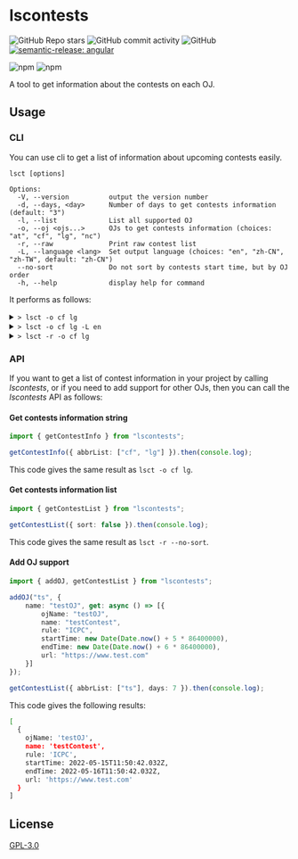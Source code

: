 # lscontests

![GitHub Repo stars](https://img.shields.io/github/stars/StableAgOH/lscontests?style=social)
![GitHub commit activity](https://img.shields.io/github/commit-activity/m/StableAgOH/lscontests)
![GitHub](https://img.shields.io/github/license/StableAgOH/lscontests)
[![semantic-release: angular](https://img.shields.io/badge/semantic--release-angular-e10079?logo=semantic-release)](https://github.com/semantic-release/semantic-release)

![npm](https://img.shields.io/npm/v/lscontests)
![npm](https://img.shields.io/npm/dw/lscontests)

A tool to get information about the contests on each OJ.

## Usage

### CLI

You can use cli to get a list of information about upcoming contests easily.

```text
lsct [options]

Options:
  -V, --version          output the version number
  -d, --days, <day>      Number of days to get contests information (default: "3")
  -l, --list             List all supported OJ
  -o, --oj <ojs...>      OJs to get contests information (choices: "at", "cf", "lg", "nc")
  -r, --raw              Print raw contest list
  -L, --language <lang>  Set output language (choices: "en", "zh-CN", "zh-TW", default: "zh-CN")
  --no-sort              Do not sort by contests start time, but by OJ order
  -h, --help             display help for command
```

It performs as follows:

<details>
<summary> <code>> lsct -o cf lg</code> </summary>

```text
在最近的 3 天内有 2 场比赛


比赛平台: Codeforces
赛制: ICPC
开始时间: 2022/5/13 22:35:00
结束时间: 2022/5/14 00:35:00
https://codeforces.com/contests/1680


比赛平台: Luogu
赛制: IOI
开始时间: 2022/5/14 14:00:00
结束时间: 2022/5/14 18:00:00
https://www.luogu.com.cn/contest/68326
```

</details>

<details>
<summary> <code>> lsct -o cf lg -L en</code> </summary>

```text
2 contests in the last 3 days


OJ: Codeforces
Rule: ICPC
Start time: 2022/5/13 22:35:00
End time: 2022/5/14 00:35:00
https://codeforces.com/contests/1680


OJ: Luogu
Rule: IOI
Start time: 2022/5/14 14:00:00
End time: 2022/5/14 18:00:00
https://www.luogu.com.cn/contest/68326
```

</details>

<details>
<summary> <code>> lsct -r -o cf lg</code> </summary>

```bash
[
  {
    ojName: 'Codeforces',
    name: 'Educational Codeforces Round 128 (Rated for Div. 2)',
    rule: 'ICPC',
    startTime: 2022-05-13T14:35:00.000Z,
    endTime: 2022-05-13T16:35:00.000Z,
    url: 'https://codeforces.com/contests/1680'
  },
  {
    ojName: 'Luogu',
    name: '【LGR-109】洛谷 5 月月赛 II & Windy Round 6',
    rule: 'IOI',
    startTime: 2022-05-14T06:00:00.000Z,
    endTime: 2022-05-14T10:00:00.000Z,
    url: 'https://www.luogu.com.cn/contest/68326'
  }
]
```

</details>

### API

If you want to get a list of contest information in your project by calling *lscontests*, or if you need to add support for other OJs, then you can call the *lscontests* API as follows:

#### Get contests information string

```typescript
import { getContestInfo } from "lscontests";

getContestInfo({ abbrList: ["cf", "lg"] }).then(console.log);
```

This code gives the same result as `lsct -o cf lg`.

#### Get contests information list

```typescript
import { getContestList } from "lscontests";

getContestList({ sort: false }).then(console.log);
```

This code gives the same result as `lsct -r --no-sort`.

#### Add OJ support

```typescript
import { addOJ, getContestList } from "lscontests";

addOJ("ts", {
    name: "testOJ", get: async () => [{
        ojName: "testOJ",
        name: "testContest",
        rule: "ICPC",
        startTime: new Date(Date.now() + 5 * 86400000),
        endTime: new Date(Date.now() + 6 * 86400000),
        url: "https://www.test.com"
    }]
});

getContestList({ abbrList: ["ts"], days: 7 }).then(console.log);
```

This code gives the following results:

```bash
[
  {
    ojName: 'testOJ',
    name: 'testContest',
    rule: 'ICPC',
    startTime: 2022-05-15T11:50:42.032Z,
    endTime: 2022-05-16T11:50:42.032Z,
    url: 'https://www.test.com'
  }
]
```

## License

[GPL-3.0](https://www.gnu.org/licenses/gpl-3.0.html)
